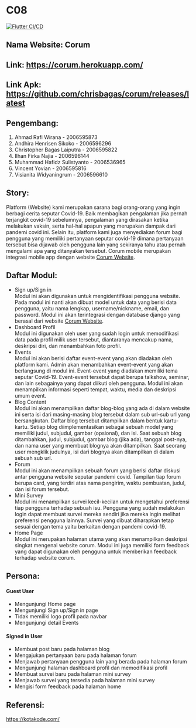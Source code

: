 # C08
[![Flutter CI/CD](https://github.com/chrisbagas/corum/actions/workflows/main.yml/badge.svg)](https://github.com/chrisbagas/corum/actions/workflows/main.yml)
## Nama Website: Corum
## Link: https://corum.herokuapp.com/ 
## Link Apk: https://github.com/chrisbagas/corum/releases/latest
## Pengembang:
1. Ahmad Rafi Wirana - 2006595873
2. Andhira Henrisen Sikoko - 2006596296
3. Christopher Bagas Laiputra - 2006595822
4. Ilhan Firka Najia - 2006596144
5. Muhammad Hafidz Sulistyanto - 2006536965
6. Vincent Yovian - 2006595816
7. Visianita Widyaningrum - 2006596610
## Story:
Platform (Website) kami merupakan sarana bagi orang-orang yang ingin berbagi cerita seputar Covid-19. Baik membagikan pengalaman jika pernah terjangkit covid-19 sebelumnya, pengalaman yang dirasakan ketika melakukan vaksin, serta hal-hal apapun yang merupakan dampak dari pandemi covid ini. Selain itu, platform kami juga menyediakan forum bagi pengguna yang memiliki pertanyaan seputar covid-19 dimana pertanyaan tersebut bisa dijawab oleh pengguna lain yang sekiranya tahu atau pernah mengalami apa yang ditanyakan tersebut. Corum mobile merupakan integrasi mobile app dengan website [Corum Website](https://corum.herokuapp.com/).
## Daftar Modul:
- Sign up/Sign in<br>
Modul ini akan digunakan untuk mengidentifikasi pengguna website. Pada modul ini nanti akan dibuat model untuk data yang berisi data pengguna, yaitu nama lengkap, username/nickname, email, dan password. Modul ini akan terintegrasi dengan database django yang berasal
dari website [Corum Website](https://corum.herokuapp.com/).
- Dashboard Profil<br>
Modul ini digunakan oleh user yang sudah login untuk memodifikasi data pada profil milik user tersebut, diantaranya mencakup nama, deskripsi diri, dan menambahkan foto profil.
- Events<br>
Modul ini akan berisi daftar event-event yang akan diadakan oleh platform kami. Admin akan menambahkan event-event yang akan berlangsung di modul ini. Event-event yang diadakan memiliki tema seputar Covid-19. Event-event tersebut dapat berupa talkshow, seminar, dan lain sebagainya yang dapat diikuti oleh pengguna. Modul ini akan menampilkan informasi seperti tempat, waktu, media dan deskripsi umum event.
- Blog Content<br>
Modul ini akan menampilkan daftar blog-blog yang ada di dalam website ini serta isi dari masing-masing blog tersebut dalam sub url-sub url yang bersangkutan. Daftar blog tersebut ditampilkan dalam bentuk kartu-kartu. Setiap blog diimplementasikan sebagai sebuah model yang memiliki judul, subjudul, gambar (opsional), dan isi. Saat sebuah blog ditambahkan, judul, subjudul, gambar blog (jika ada), tanggal post-nya, dan nama user yang membuat blognya akan ditampilkan. Saat seorang user mengklik judulnya, isi dari blognya akan ditampilkan di dalam sebuah sub url.
- Forum<br>
Modul ini akan menampilkan sebuah forum yang berisi daftar diskusi antar pengguna website seputar pandemi covid. Tampilan tiap forum berupa card, yang terdiri atas nama pengirim, waktu pembuatan, judul, dan isi forum tersebut.
- Mini Survey<br>
Modul ini menampilkan survei kecil-kecilan untuk mengetahui preferensi tiap pengguna terhadap sebuah isu. Pengguna yang sudah melakukan login dapat membuat survei mereka sendiri jika mereka ingin melihat preferensi pengguna lainnya. Survei yang dibuat diharapkan tetap sesuai dengan tema yaitu berkaitan dengan pandemi covid-19.
- Home Page<br>
Modul ini merupakan halaman utama yang akan menampilkan deskripsi singkat mengenai website corum. Modul ini juga memiliki form feedback yang dapat digunakan oleh pengguna untuk memberikan feedback terhadap website corum.
## Persona:
#### Guest User
- Mengunjungi Home page
- Mengunjungi Sign up/Sign in page
- Tidak memiliki logo profil pada navbar
- Mengunjungi detail Events
#### Signed in User
- Membuat post baru pada halaman blog
- Mengajukan pertanyaan baru pada halaman forum
- Menjawab pertanyaan pengguna lain yang berada pada halaman forum
- Mengunjungi halaman dashboard profil dan memodifikasi profil 
- Membuat survei baru pada halaman mini survey
- Menjawab survei yang tersedia pada halaman mini survey
- Mengisi form feedback pada halaman home
## Referensi:
https://kotakode.com/
